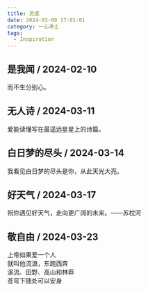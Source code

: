 ```yaml
---
title: 灵感
date: 2024-03-09 17:01:01
category: 一心净土
tags:
  - Inspiration
---
```


## 是我闻 / 2024-02-10

而不生分别心。

## 无人诗 / 2024-03-11

爱能读懂写在最遥远星星上的诗篇。

## 白日梦的尽头 / 2024-03-14

我看见白日梦的尽头是你，从此天光大亮。

## 好天气 / 2024-03-17

祝你遇见好天气，走向更广阔的未来。——苏枕河

## 敬自由 / 2024-03-23  

上帝如果爱一个人  
就叫他流浪，东跑西奔  
溪流、田野、高山和林莽  
苍穹下随处可以安身